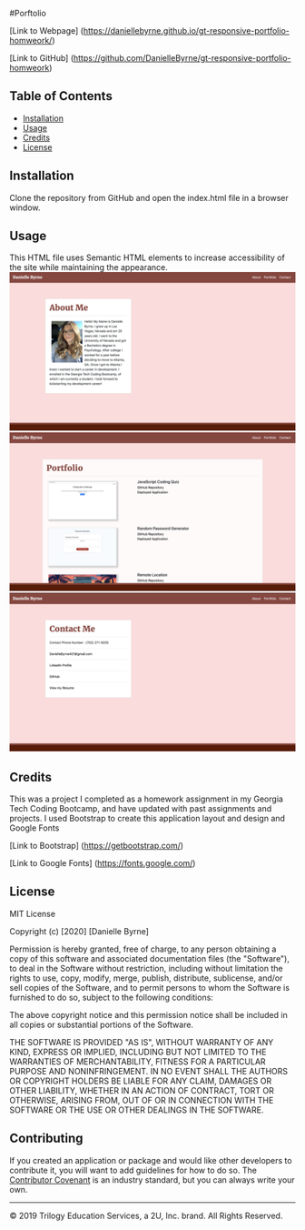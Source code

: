 #Porftolio

[Link to Webpage] (https://daniellebyrne.github.io/gt-responsive-portfolio-homweork/)

[Link to GitHub] (https://github.com/DanielleByrne/gt-responsive-portfolio-homweork)

## Table of Contents 

* [Installation](#installation)
* [Usage](#usage)
* [Credits](#credits)
* [License](#license)

## Installation

Clone the repository from GitHub and open the index.html file in a browser window.


## Usage 

This HTML file uses Semantic HTML elements to increase accessibility of the site while maintaining the appearance. 
![AboutImage](assets/AboutPage.png)
![PortfolioImage](assets/PortfolioPage.png)
![ContactImage](assets/ContectPage.png)




## Credits

This was a project I completed as a homework assignment in my Georgia Tech Coding Bootcamp, and have updated with past assignments and projects. I used Bootstrap to create this application layout and design and Google Fonts

[Link to Bootstrap] (https://getbootstrap.com/)

[Link to Google Fonts] (https://fonts.google.com/)



## License

MIT License

Copyright (c) [2020] [Danielle Byrne]

Permission is hereby granted, free of charge, to any person obtaining a copy
of this software and associated documentation files (the "Software"), to deal
in the Software without restriction, including without limitation the rights
to use, copy, modify, merge, publish, distribute, sublicense, and/or sell
copies of the Software, and to permit persons to whom the Software is
furnished to do so, subject to the following conditions:

The above copyright notice and this permission notice shall be included in all
copies or substantial portions of the Software.

THE SOFTWARE IS PROVIDED "AS IS", WITHOUT WARRANTY OF ANY KIND, EXPRESS OR
IMPLIED, INCLUDING BUT NOT LIMITED TO THE WARRANTIES OF MERCHANTABILITY,
FITNESS FOR A PARTICULAR PURPOSE AND NONINFRINGEMENT. IN NO EVENT SHALL THE
AUTHORS OR COPYRIGHT HOLDERS BE LIABLE FOR ANY CLAIM, DAMAGES OR OTHER
LIABILITY, WHETHER IN AN ACTION OF CONTRACT, TORT OR OTHERWISE, ARISING FROM,
OUT OF OR IN CONNECTION WITH THE SOFTWARE OR THE USE OR OTHER DEALINGS IN THE
SOFTWARE.

## Contributing

If you created an application or package and would like other developers to contribute it, you will want to add guidelines for how to do so. The [Contributor Covenant](https://www.contributor-covenant.org/) is an industry standard, but you can always write your own.

---
© 2019 Trilogy Education Services, a 2U, Inc. brand. All Rights Reserved.